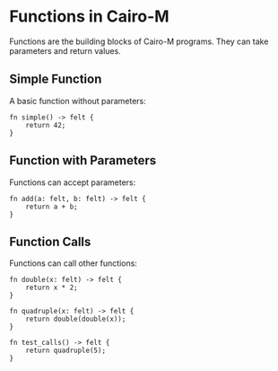 # Functions in Cairo-M

Functions are the building blocks of Cairo-M programs. They can take parameters
and return values.

## Simple Function

A basic function without parameters:

```cairo-m
fn simple() -> felt {
    return 42;
}
```

## Function with Parameters

Functions can accept parameters:

```cairo-m
fn add(a: felt, b: felt) -> felt {
    return a + b;
}
```

## Function Calls

Functions can call other functions:

```cairo-m
fn double(x: felt) -> felt {
    return x * 2;
}

fn quadruple(x: felt) -> felt {
    return double(double(x));
}

fn test_calls() -> felt {
    return quadruple(5);
}
```
